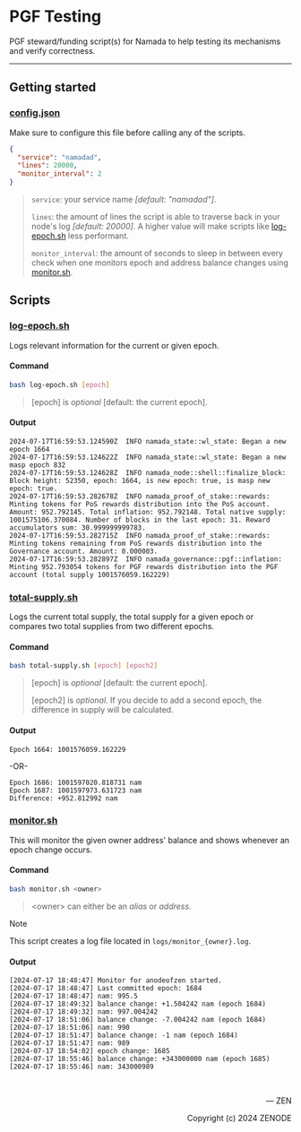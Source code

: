 # PGF Testing
PGF steward/funding script(s) for Namada to help testing its mechanisms and verify correctness.

---

## Getting started

### [config.json](config.json)

Make sure to configure this file before calling any of the scripts.

```json
{
  "service": "namadad",
  "lines": 20000,
  "monitor_interval": 2
}
```
> `service`: your service name _[default: "namadad"]_.
> 
> `lines`: the amount of lines the script is able to traverse back in your node's log _[default: 20000]_. A higher value will make scripts like [log-epoch.sh](./log-epoch.sh) less performant.
>
> `monitor_interval`: the amount of seconds to sleep in between every check when one monitors epoch and address balance changes using [monitor.sh](./monitor.sh).

## Scripts

### [log-epoch.sh](log-epoch.sh)

Logs relevant information for the current or given epoch.

#### Command
```sh
bash log-epoch.sh [epoch]
```
> [epoch] is _optional_ [default: the current epoch].

#### Output
```log
2024-07-17T16:59:53.124590Z  INFO namada_state::wl_state: Began a new epoch 1664
2024-07-17T16:59:53.124622Z  INFO namada_state::wl_state: Began a new masp epoch 832
2024-07-17T16:59:53.124628Z  INFO namada_node::shell::finalize_block: Block height: 52350, epoch: 1664, is new epoch: true, is masp new epoch: true.
2024-07-17T16:59:53.282678Z  INFO namada_proof_of_stake::rewards: Minting tokens for PoS rewards distribution into the PoS account. Amount: 952.792145. Total inflation: 952.792148. Total native supply: 1001575106.370084. Number of blocks in the last epoch: 31. Reward accumulators sum: 30.999999999783.
2024-07-17T16:59:53.282715Z  INFO namada_proof_of_stake::rewards: Minting tokens remaining from PoS rewards distribution into the Governance account. Amount: 0.000003.
2024-07-17T16:59:53.282897Z  INFO namada_governance::pgf::inflation: Minting 952.793054 tokens for PGF rewards distribution into the PGF account (total supply 1001576059.162229)
```

### [total-supply.sh](total-supply.sh)

Logs the current total supply, the total supply for a given epoch or compares two total supplies from two different epochs.

#### Command
```sh
bash total-supply.sh [epoch] [epoch2]
```
> [epoch] is _optional_ [default: the current epoch].
> 
> [epoch2] is _optional_. If you decide to add a second epoch, the difference in supply will be calculated.

#### Output
```log
Epoch 1664: 1001576059.162229
```

-OR-

```log
Epoch 1686: 1001597020.818731 nam
Epoch 1687: 1001597973.631723 nam
Difference: +952.812992 nam
```

### [monitor.sh](monitor.sh)

This will monitor the given owner address' balance and shows whenever an epoch change occurs.

#### Command
```sh
bash monitor.sh <owner>
```
> \<owner\> can either be an _alias_ or _address_.

> [!NOTE]
>
> This script creates a log file located in `logs/monitor_{owner}.log`.

#### Output
```log
[2024-07-17 18:48:47] Monitor for anodeofzen started.
[2024-07-17 18:48:47] Last committed epoch: 1684
[2024-07-17 18:48:47] nam: 995.5
[2024-07-17 18:49:32] balance change: +1.504242 nam (epoch 1684)
[2024-07-17 18:49:32] nam: 997.004242
[2024-07-17 18:51:06] balance change: -7.004242 nam (epoch 1684)
[2024-07-17 18:51:06] nam: 990
[2024-07-17 18:51:47] balance change: -1 nam (epoch 1684)
[2024-07-17 18:51:47] nam: 989
[2024-07-17 18:54:02] epoch change: 1685
[2024-07-17 18:55:46] balance change: +343000000 nam (epoch 1685)
[2024-07-17 18:55:46] nam: 343000989
```

</br>

<p align="right">— ZEN</p>
<p align="right">Copyright (c) 2024 ZENODE</p>
